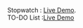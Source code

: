 Stopwatch : [Live Demo](https://stopwatch-pranayy.netlify.app).
<br>
TO-DO List :[Live Demo](https://todo-list-pranayy.netlify.app/)
